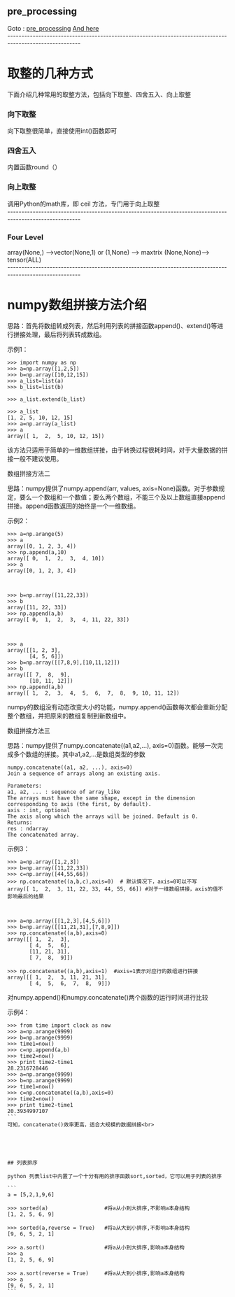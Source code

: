 ## pre_processing
Goto : [pre_processing](http://scikit-learn.org/stable/modules/preprocessing.html#preprocessing-scaler)
[And here](http://scikit-learn.org/stable/modules/generated/sklearn.preprocessing.MinMaxScaler.html#examples-using-sklearn-preprocessing-minmaxscaler)<br>
\--------------------------------------------------------------------------------------------------------

# 取整的几种方式
下面介绍几种常用的取整方法，包括向下取整、四舍五入、向上取整
### 向下取整
向下取整很简单，直接使用int()函数即可

### 四舍五入
内置函数round（）

### 向上取整
调用Python的math库，即 ceil 方法，专门用于向上取整
<br>
\--------------------------------------------------------------------------------------------------------

### Four Level

array(None,) -->vector(None,1) or (1,None)  --> maxtrix (None,None)--> tensor(ALL)<br>
\--------------------------------------------------------------------------------------------------------
# numpy数组拼接方法介绍
思路：首先将数组转成列表，然后利用列表的拼接函数append()、extend()等进行拼接处理，最后将列表转成数组。

示例1：
```
>>> import numpy as np
>>> a=np.array([1,2,5])
>>> b=np.array([10,12,15])
>>> a_list=list(a)
>>> b_list=list(b)

>>> a_list.extend(b_list)

>>> a_list
[1, 2, 5, 10, 12, 15]
>>> a=np.array(a_list)
>>> a
array([ 1,  2,  5, 10, 12, 15])
```
该方法只适用于简单的一维数组拼接，由于转换过程很耗时间，对于大量数据的拼接一般不建议使用。

 

数组拼接方法二

思路：numpy提供了numpy.append(arr, values, axis=None)函数。对于参数规定，要么一个数组和一个数值；要么两个数组，不能三个及以上数组直接append拼接。append函数返回的始终是一个一维数组。

示例2：
```
>>> a=np.arange(5)
>>> a
array([0, 1, 2, 3, 4])
>>> np.append(a,10)
array([ 0,  1,  2,  3,  4, 10])
>>> a
array([0, 1, 2, 3, 4])

 

>>> b=np.array([11,22,33])
>>> b
array([11, 22, 33])
>>> np.append(a,b)
array([ 0,  1,  2,  3,  4, 11, 22, 33])

 

>>> a
array([[1, 2, 3],
       [4, 5, 6]])
>>> b=np.array([[7,8,9],[10,11,12]])
>>> b
array([[ 7,  8,  9],
       [10, 11, 12]])
>>> np.append(a,b)
array([ 1,  2,  3,  4,  5,  6,  7,  8,  9, 10, 11, 12])
```
numpy的数组没有动态改变大小的功能，numpy.append()函数每次都会重新分配整个数组，并把原来的数组复制到新数组中。

 

数组拼接方法三

思路：numpy提供了numpy.concatenate((a1,a2,...), axis=0)函数。能够一次完成多个数组的拼接。其中a1,a2,...是数组类型的参数
```
numpy.concatenate((a1, a2, ...), axis=0)
Join a sequence of arrays along an existing axis.

Parameters:	
a1, a2, ... : sequence of array_like
The arrays must have the same shape, except in the dimension corresponding to axis (the first, by default).
axis : int, optional
The axis along which the arrays will be joined. Default is 0.
Returns:	
res : ndarray
The concatenated array.
```
示例3：
```
>>> a=np.array([1,2,3])
>>> b=np.array([11,22,33])
>>> c=np.array([44,55,66])
>>> np.concatenate((a,b,c),axis=0)  # 默认情况下，axis=0可以不写
array([ 1,  2,  3, 11, 22, 33, 44, 55, 66]) #对于一维数组拼接，axis的值不影响最后的结果

 

>>> a=np.array([[1,2,3],[4,5,6]])
>>> b=np.array([[11,21,31],[7,8,9]])
>>> np.concatenate((a,b),axis=0)
array([[ 1,  2,  3],
       [ 4,  5,  6],
       [11, 21, 31],
       [ 7,  8,  9]])

>>> np.concatenate((a,b),axis=1)  #axis=1表示对应行的数组进行拼接
array([[ 1,  2,  3, 11, 21, 31],
       [ 4,  5,  6,  7,  8,  9]])
```
 

对numpy.append()和numpy.concatenate()两个函数的运行时间进行比较

示例4：
````
>>> from time import clock as now
>>> a=np.arange(9999)
>>> b=np.arange(9999)
>>> time1=now()
>>> c=np.append(a,b)
>>> time2=now()
>>> print time2-time1
28.2316728446
>>> a=np.arange(9999)
>>> b=np.arange(9999)
>>> time1=now()
>>> c=np.concatenate((a,b),axis=0)
>>> time2=now()
>>> print time2-time1
20.3934997107
```
可知，concatenate()效率更高，适合大规模的数据拼接<br>





## 列表排序

python 列表list中内置了一个十分有用的排序函数sort,sorted，它可以用于列表的排序

```
a = [5,2,1,9,6]        
 
>>> sorted(a)                  #将a从小到大排序,不影响a本身结构 
[1, 2, 5, 6, 9] 
 
>>> sorted(a,reverse = True)   #将a从大到小排序,不影响a本身结构 
[9, 6, 5, 2, 1] 
 
>>> a.sort()                   #将a从小到大排序,影响a本身结构 
>>> a 
[1, 2, 5, 6, 9] 
 
>>> a.sort(reverse = True)     #将a从大到小排序,影响a本身结构 
>>> a 
[9, 6, 5, 2, 1]
```

